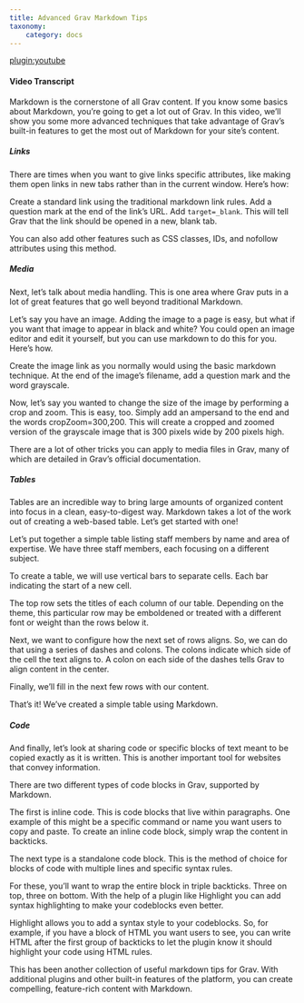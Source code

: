 ```yaml
---
title: Advanced Grav Markdown Tips
taxonomy:
    category: docs
---
```


[plugin:youtube](https://www.youtube.com/watch?v=iKfvtu3AvpY)

#### Video Transcript

Markdown is the cornerstone of all Grav content. If you know some basics about Markdown, you’re going to get a lot out of Grav. In this video, we’ll show you some more advanced techniques that take advantage of Grav’s built-in features to get the most out of Markdown for your site’s content.

##### Links  
There are times when you want to give links specific attributes, like making them open links in new tabs rather than in the current window. Here’s how:

Create a standard link using the traditional markdown link rules.
Add a question mark at the end of the link’s URL.
Add `target=_blank`. This will tell Grav that the link should be opened in a new, blank tab.

You can also add other features such as CSS classes, IDs, and nofollow attributes using this method.

##### Media
Next, let’s talk about media handling. This is one area where Grav puts in a lot of great features that go well beyond traditional Markdown.

Let’s say you have an image. Adding the image to a page is easy, but what if you want that image to appear in black and white? You could open an image editor and edit it yourself, but you can use markdown to do this for you. Here’s how.

Create the image link as you normally would using the basic markdown technique. At the end of the image’s filename, add a question mark and the word grayscale.

Now, let’s say you wanted to change the size of the image by performing a crop and zoom. This is easy, too. Simply add an ampersand to the end and the words cropZoom=300,200. This will create a cropped and zoomed version of the grayscale image that is 300 pixels wide by 200 pixels high.

There are a lot of other tricks you can apply to media files in Grav, many of which are detailed in Grav’s official documentation.

##### Tables
Tables are an incredible way to bring large amounts of organized content into focus in a clean, easy-to-digest way. Markdown takes a lot of the work out of creating a web-based table. Let’s get started with one!

Let’s put together a simple table listing staff members by name and area of expertise. We have three staff members, each focusing on a different subject.

To create a table, we will use vertical bars to separate cells. Each bar indicating the start of a new cell.

The top row sets the titles of each column of our table. Depending on the theme, this particular row may be emboldened or treated with a different font or weight than the rows below it.

Next, we want to configure how the next set of rows aligns. So, we can do that using a series of dashes and colons. The colons indicate which side of the cell the text aligns to. A colon on each side of the dashes tells Grav to align content in the center.

Finally, we’ll fill in the next few rows with our content.

That’s it! We’ve created a simple table using Markdown.

##### Code
And finally, let’s look at sharing code or specific blocks of text meant to be copied exactly as it is written. This is another important tool for websites that convey information.

There are two different types of code blocks in Grav, supported by Markdown.

The first is inline code. This is code blocks that live within paragraphs. One example of this might be a specific command or name you want users to copy and paste. To create an inline code block, simply wrap the content in backticks.

The next type is a standalone code block. This is the method of choice for blocks of code with multiple lines and specific syntax rules.

For these, you’ll want to wrap the entire block in triple backticks. Three on top, three on bottom. With the help of a plugin like Highlight you can add syntax highlighting to make your codeblocks even better.

Highlight allows you to add a syntax style to your codeblocks. So, for example, if you have a block of HTML you want users to see, you can write HTML after the first group of backticks to let the plugin know it should highlight your code using HTML rules.

This has been another collection of useful markdown tips for Grav. With additional plugins and other built-in features of the platform, you can create compelling, feature-rich content with Markdown.
